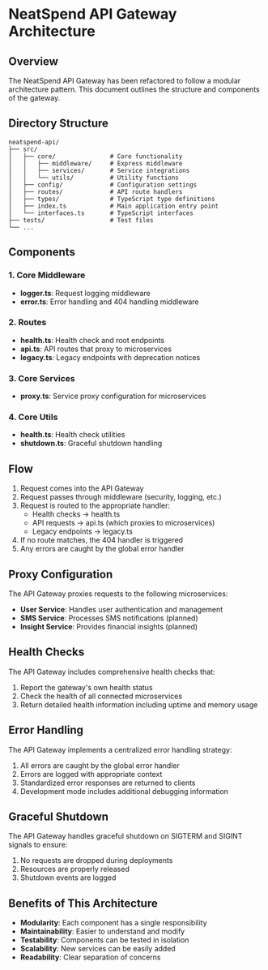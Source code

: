 # NeatSpend API Gateway Architecture

## Overview

The NeatSpend API Gateway has been refactored to follow a modular architecture pattern. This document outlines the structure and components of the gateway.

## Directory Structure

```
neatspend-api/
├── src/
│   ├── core/               # Core functionality
│   │   ├── middleware/     # Express middleware
│   │   ├── services/       # Service integrations
│   │   └── utils/          # Utility functions
│   ├── config/             # Configuration settings
│   ├── routes/             # API route handlers
│   ├── types/              # TypeScript type definitions
│   ├── index.ts            # Main application entry point
│   └── interfaces.ts       # TypeScript interfaces
├── tests/                  # Test files
└── ...
```

## Components

### 1. Core Middleware

- **logger.ts**: Request logging middleware
- **error.ts**: Error handling and 404 handling middleware

### 2. Routes

- **health.ts**: Health check and root endpoints
- **api.ts**: API routes that proxy to microservices
- **legacy.ts**: Legacy endpoints with deprecation notices

### 3. Core Services

- **proxy.ts**: Service proxy configuration for microservices

### 4. Core Utils

- **health.ts**: Health check utilities
- **shutdown.ts**: Graceful shutdown handling

## Flow

1. Request comes into the API Gateway
2. Request passes through middleware (security, logging, etc.)
3. Request is routed to the appropriate handler:
   - Health checks → health.ts
   - API requests → api.ts (which proxies to microservices)
   - Legacy endpoints → legacy.ts
4. If no route matches, the 404 handler is triggered
5. Any errors are caught by the global error handler

## Proxy Configuration

The API Gateway proxies requests to the following microservices:

- **User Service**: Handles user authentication and management
- **SMS Service**: Processes SMS notifications (planned)
- **Insight Service**: Provides financial insights (planned)

## Health Checks

The API Gateway includes comprehensive health checks that:

1. Report the gateway's own health status
2. Check the health of all connected microservices
3. Return detailed health information including uptime and memory usage

## Error Handling

The API Gateway implements a centralized error handling strategy:

1. All errors are caught by the global error handler
2. Errors are logged with appropriate context
3. Standardized error responses are returned to clients
4. Development mode includes additional debugging information

## Graceful Shutdown

The API Gateway handles graceful shutdown on SIGTERM and SIGINT signals to ensure:

1. No requests are dropped during deployments
2. Resources are properly released
3. Shutdown events are logged

## Benefits of This Architecture

- **Modularity**: Each component has a single responsibility
- **Maintainability**: Easier to understand and modify
- **Testability**: Components can be tested in isolation
- **Scalability**: New services can be easily added
- **Readability**: Clear separation of concerns